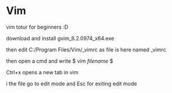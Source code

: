 # Vim

vim totur for beginners :D

download and install gvim_8.2.0974_x64.exe 

then edit C:/Program Files/Vim/_vimrc as file is here named _vimrc 

then open a cmd and write $ vim $filename$ $ 

Ctrl+x opens a new tab in vim

i the file go to edit mode and Esc for exiting edit mode
